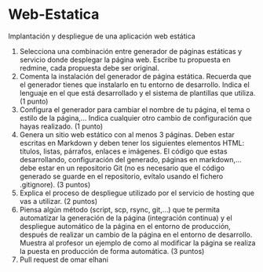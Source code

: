 # Web-Estatica
Implantación y despliegue de una aplicación web estática 

1. Selecciona una combinación entre generador de páginas estáticas y servicio donde desplegar la página web. Escribe tu propuesta en redmine, cada propuesta debe ser original.
2. Comenta la instalación del generador de página estática. Recuerda que el generador tienes que instalarlo en tu entorno de desarrollo. Indica el lenguaje en el que está desarrollado y el sistema de plantillas que utiliza. (1 punto)
3. Configura el generador para cambiar el nombre de tu página, el tema o estilo de la página,… Indica cualquier otro cambio de configuración que hayas realizado. (1 punto)
4. Genera un sitio web estático con al menos 3 páginas. Deben estar escritas en Markdown y deben tener los siguientes elementos HTML: títulos, listas, párrafos, enlaces e imágenes. El código que estas desarrollando, configuración del generado, páginas en markdown,… debe estar en un repositorio Git (no es necesario que el código generado se guarde en el repositorio, evítalo usando el fichero .gitignore). (3 puntos)
5. Explica el proceso de despliegue utilizado por el servicio de hosting que vas a utilizar. (2 puntos)
6. Piensa algún método (script, scp, rsync, git,…) que te permita automatizar la generación de la página (integración continua) y el despliegue automático de la página en el entorno de producción, después de realizar un cambio de la página en el entorno de desarrollo. Muestra al profesor un ejemplo de como al modificar la página se realiza la puesta en producción de forma automática. (3 puntos)
8. Pull request de omar elhani
